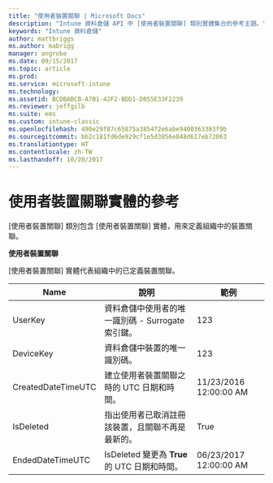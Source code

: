 ```yaml
---
title: "使用者裝置關聯 | Microsoft Docs"
description: "Intune 資料倉儲 API 中 [使用者裝置關聯] 類別實體集合的參考主題。"
keywords: "Intune 資料倉儲"
author: mattbriggs
ms.author: mabrigg
manager: angrobe
ms.date: 09/15/2017
ms.topic: article
ms.prod: 
ms.service: microsoft-intune
ms.technology: 
ms.assetid: BCDBABCB-A7B1-42F2-BDD1-D055E33F2239
ms.reviewer: jeffgilb
ms.suite: ems
ms.custom: intune-classic
ms.openlocfilehash: 490e29f87c65875a385472e6abe9400363383f9b
ms.sourcegitcommit: bb2c181fd6de929cf1e5d3856e048d617eb72063
ms.translationtype: HT
ms.contentlocale: zh-TW
ms.lasthandoff: 10/20/2017
---
```

# <a name="reference-for-user-device-association-entity"></a>使用者裝置關聯實體的參考

[使用者裝置關聯] 類別包含 [使用者裝置關聯] 實體，用來定義組織中的裝置關聯。

**使用者裝置關聯**

[使用者裝置關聯] 實體代表組織中的已定義裝置關聯。

| Name               | 說明                                                                                      | 範例                |
|--------------------|--------------------------------------------------------------------------------------------------|------------------------|
| UserKey            | 資料倉儲中使用者的唯一識別碼 - Surrogate 索引鍵。                             | 123                    |
| DeviceKey          | 資料倉儲中裝置的唯一識別碼。                                           | 123                    |
| CreatedDateTimeUTC | 建立使用者裝置關聯之時的 UTC 日期和時間。                               | 11/23/2016 12:00:00 AM |
| IsDeleted          | 指出使用者已取消註冊該裝置，且關聯不再是最新的。 | True                   |
| EndedDateTimeUTC   | IsDeleted 變更為 **True** 的 UTC 日期和時間。                                         | 06/23/2017 12:00:00 AM |